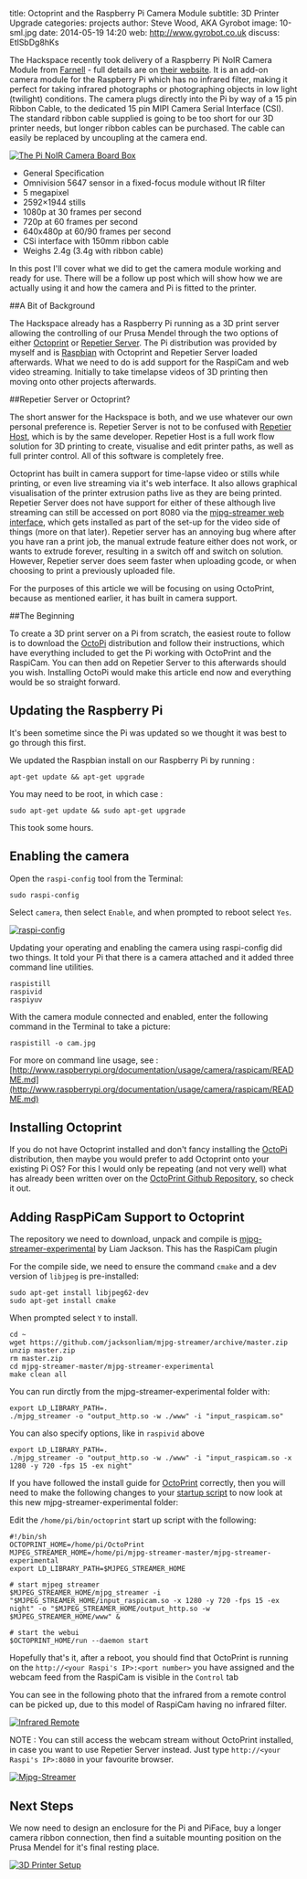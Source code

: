 title:        Octoprint and the Raspberry Pi Camera Module
subtitle:     3D Printer Upgrade
categories:   projects
author:       Steve Wood, AKA Gyrobot
image:        10-sml.jpg
date:         2014-05-19 14:20
web:          http://www.gyrobot.co.uk
discuss:      EtlSbDg8hKs

The Hackspace recently took delivery of a Raspberry Pi NoIR Camera Module from 
[Farnell](http://uk.farnell.com/) - full details are on [their website](http://uk.farnell.com/raspberry-pi/rpi-noir-camera-board/raspberry-pi-noir-camera-board/dp/2357308).
It is an add-on camera module for the Raspberry Pi which has no infrared filter, making it perfect for taking infrared photographs or photographing objects in low light (twilight) conditions. The camera plugs directly into the Pi by way of a 15 pin Ribbon Cable, to the dedicated 15 pin MIPI Camera Serial Interface (CSI). The standard ribbon cable supplied is going to be too short for our 3D printer needs, but longer ribbon cables can be purchased. The cable can easily be replaced by uncoupling at the camera end.

[![The Pi NoIR Camera Board Box](12-sml.jpg)](12.jpg)

<!-- more -->


- General Specification
- Omnivision 5647 sensor in a fixed-focus module without IR filter
- 5 megapixel
- 2592×1944 stills
- 1080p at 30 frames per second
- 720p at 60 frames per second
- 640x480p at 60/90 frames per second
- CSi interface with 150mm ribbon cable
- Weighs 2.4g (3.4g with ribbon cable)


In this post I'll cover what we did to get the camera module working and ready for use. There will be a follow up post which will show how we are actually using it and how the camera and Pi is fitted to the printer.

##A Bit of Background

The Hackspace already has a Raspberry Pi running as a 3D print server allowing the controlling of our Prusa Mendel through the two options of either [Octoprint](http://octoprint.org/) or [Repetier Server](http://www.repetier.com/repetier-server-download/). The Pi distribution was provided by myself and is [Raspbian](http://www.raspbian.org/) with Octoprint and Repetier Server loaded afterwards. What we need to do is add support for the RaspiCam and web video streaming. Initially to take timelapse videos of 3D printing then moving onto other projects afterwards.

##Repetier Server or Octoprint?

The short answer for the Hackspace is both, and we use whatever our own personal preference is. Repetier Server is not to be confused with [Repetier Host](http://www.repetier.com/documentation/repetier-host/), which is by the same developer. Repetier Host is a full work flow solution for 3D printing to create, visualise and edit printer paths, as well as full printer control. All of this software is completely free.

Octoprint has built in camera support for time-lapse video or stills while printing, or even live streaming via it's web interface. It also allows graphical visualisation of the printer extrusion paths live as they are being printed. Repetier Server does not have support for either of these although live streaming can still be accessed on port 8080 via the [mjpg-streamer web interface](http://sourceforge.net/apps/mediawiki/mjpg-streamer/nfs/project/m/mj/mjpg-streamer/7/7f/Screenshot_static_example.png), which gets installed as part of the set-up for the video side of things (more on that later). Repetier server has an annoying bug where after you have ran a print job, the manual extrude feature either does not work, or wants to extrude forever, resulting in a switch off and switch on solution. However, Repetier server does seem faster when uploading gcode, or when choosing to print a previously uploaded file.

For the purposes of this article we will be focusing on using OctoPrint, because as mentioned earlier, it has built in camera support.

##The Beginning

To create a 3D print server on a Pi from scratch, the easiest route to follow is to download the [OctoPi](https://github.com/guysoft/OctoPi) distribution and follow their instructions, which have everything included to get the Pi working with OctoPrint and the RaspiCam. You can then add on Repetier Server to this afterwards should you wish. Installing OctoPi would make this article end now and everything would be so straight forward.

## Updating the Raspberry Pi

It's been sometime since the Pi was updated so we thought it was best to go through this first.

We updated the Raspbian install on our Raspberry Pi by running :

	apt-get update && apt-get upgrade

You may need to be root, in which case :

	sudo apt-get update && sudo apt-get upgrade

This took some hours.

## Enabling the camera

Open the `raspi-config` tool from the Terminal:

	sudo raspi-config

Select `camera`, then select `Enable`, and when prompted to reboot select `Yes`.

[![raspi-config](16.png)](16.png)

Updating your operating and enabling the camera using raspi-config did two things. It told your Pi that there is a camera attached and it added three command line utilities.

	raspistill
	raspivid
	raspiyuv

With the camera module connected and enabled, enter the following command in the Terminal to take a picture:

	raspistill -o cam.jpg

For more on command line usage, see : [http://www.raspberrypi.org/documentation/usage/camera/raspicam/README.md](http://www.raspberrypi.org/documentation/usage/camera/raspicam/README.md)

## Installing Octoprint

If you do not have Octoprint installed and don't fancy installing the [OctoPi](https://github.com/guysoft/OctoPi) distribution, then maybe you would prefer to add Octoprint onto your existing Pi OS? For this I would only be repeating (and not very well) what has already been written over on the [OctoPrint Github Repository](https://github.com/foosel/OctoPrint/wiki/Setup-on-a-Raspberry-Pi-running-Raspbian), so check it out.

## Adding RaspPiCam Support to Octoprint

The repository we need to download, unpack and compile is [mjpg-streamer-experimental](https://github.com/jacksonliam/mjpg-streamer) by Liam Jackson. This has the RaspiCam plugin

For the compile side, we need to ensure the command `cmake` and a dev version of `libjpeg` is pre-installed:

	sudo apt-get install libjpeg62-dev
	sudo apt-get install cmake

When prompted select `Y` to install.

	cd ~
	wget https://github.com/jacksonliam/mjpg-streamer/archive/master.zip
	unzip master.zip
	rm master.zip
	cd mjpg-streamer-master/mjpg-streamer-experimental
	make clean all

You can run dirctly from the mjpg-streamer-experimental folder with:

	export LD_LIBRARY_PATH=.
	./mjpg_streamer -o "output_http.so -w ./www" -i "input_raspicam.so"

You can also specify options, like in `raspivid` above

	export LD_LIBRARY_PATH=.
	./mjpg_streamer -o "output_http.so -w ./www" -i "input_raspicam.so -x 1280 -y 720 -fps 15 -ex night"

If you have followed the install guide for [OctoPrint](https://github.com/foosel/OctoPrint/wiki/Setup-on-a-Raspberry-Pi-running-Raspbian) correctly, then you will need to make the following changes to your [startup script](https://github.com/foosel/OctoPrint/wiki/Setup-on-a-Raspberry-Pi-running-Raspbian#automatic-start-up) to now look at this new mjpg-streamer-experimental folder:

Edit the `/home/pi/bin/octoprint` start up script with the following:

	#!/bin/sh
	OCTOPRINT_HOME=/home/pi/OctoPrint
	MJPEG_STREAMER_HOME=/home/pi/mjpg-streamer-master/mjpg-streamer-experimental
	export LD_LIBRARY_PATH=$MJPEG_STREAMER_HOME

	# start mjpeg streamer
	$MJPEG_STREAMER_HOME/mjpg_streamer -i "$MJPEG_STREAMER_HOME/input_raspicam.so -x 1280 -y 720 -fps 15 -ex night" -o "$MJPEG_STREAMER_HOME/output_http.so -w $MJPEG_STREAMER_HOME/www" &

	# start the webui
	$OCTOPRINT_HOME/run --daemon start

Hopefully that's it, after a reboot, you should find that OctoPrint is running on the `http://<your Raspi's IP>:<port number>` you have assigned and the webcam feed from the RaspiCam is visible in the `Control` tab

You can see in the following photo that the infrared from a remote control can be picked up, due to this model of RaspiCam having no infrared filter.

[![Infrared Remote](14-sml.jpg)](14.jpg)

NOTE : You can still access the webcam stream without OctoPrint installed, in case you want to use Repetier Server instead. Just type `http://<your Raspi's IP>:8080` in your favourite browser.

[![Mjpg-Streamer](17.png)](17.png)

## Next Steps

We now need to design an enclosure for the Pi and PiFace, buy a longer camera ribbon connection, then find a suitable mounting position on the Prusa Mendel for it's final resting place.

[![3D Printer Setup](13-sml.jpg)](13.jpg)

